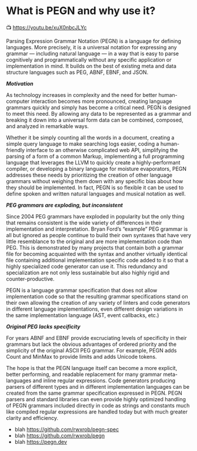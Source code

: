 # What is PEGN and why use it?

📺 <https://youtu.be/xuX0nbcJLYc>

Parsing Expression Grammar Notation (PEGN) is a language for defining languages. More precisely, it is a universal notation for expressing any grammar — including natural language — in a way that is easy to parse cognitively and programmatically without any specific application or implementation in mind. It builds on the best of existing meta and data structure languages such as PEG, ABNF, EBNF, and JSON.

***Motivation***

As technology increases in complexity and the need for better human-computer interaction becomes more pronounced, creating language grammars quickly and simply has become a critical need. PEGN is designed to meet this need. By allowing any data to be represented as a grammar and breaking it down into a universal form data can be combined, composed, and analyzed in remarkable ways.

Whether it be simply counting all the words in a document, creating a simple query language to make searching logs easier, coding a human-friendly interface to an otherwise complicated web API, simplifying the parsing of a form of a common Markup, implementing a full programming language that leverages the LLVM to quickly create a highly-performant compiler, or developing a binary language for moisture evaporators, PEGN addresses these needs by prioritizing the creation of other language grammars without weighing them down with any specific bias about how they should be implemented. In fact, PEGN is so flexible it can be used to define spoken and written natural languages and musical notation as well.

***PEG grammars are exploding, but inconsistent***

Since 2004 PEG grammars have exploded in popularity but the only thing that remains consistent is the wide variety of differences in their implementation and interpretation. Bryan Ford’s “example” PEG grammar is all but ignored as people continue to build their own syntaxes that have very little resemblance to the original and are more implementation code than PEG. This is demonstrated by many projects that contain both a grammar file for becoming acquainted with the syntax and another virtually identical file containing additional implementation specific code added to it so that a highly specialized code generator can use it. This redundancy and specialization are not only less sustainable but also highly rigid and counter-productive.

PEGN is a language grammar specification that does not allow implementation code so that the resulting grammar specifications stand on their own allowing the creation of any variety of linters and code generators in different language implementations, even different design variations in the same implementation language (AST, event callbacks, etc.)

***Original PEG lacks specificity***

For years ABNF and EBNF provide excruciating levels of specificity in their grammars but lack the obvious advantages of ordered priority and the simplicity of the original ASCII PEG grammar. For example, PEGN adds Count and MinMax to provide limits and adds Unicode tokens.

The hope is that the PEGN language itself can become a more explicit, better performing, and readable replacement for many grammar meta-languages and inline regular expressions. Code generators producing parsers of different types and in different implementation languages can
be created from the same grammar specification expressed in PEGN. PEGN parsers and standard libraries can even provide highly optimized handling of PEGN grammars included directly in code as strings and constants much like compiled regular expressions are handled today but with much greater clarity and efficiency.

* blah https://github.com/rwxrob/pegn-spec
* blah https://github.com/rwxrob/pegn
* blah https://pegn.dev


